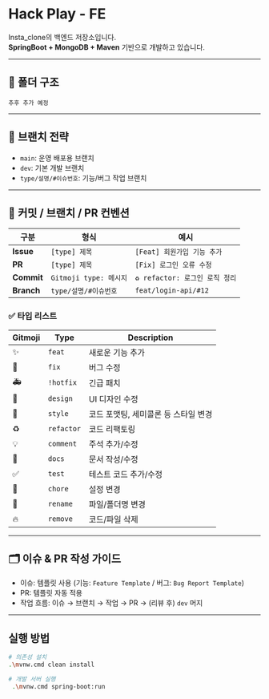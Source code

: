 # Hack Play - FE

Insta_clone의 백엔드 저장소입니다.  
**SpringBoot + MongoDB + Maven** 기반으로 개발하고 있습니다.

---

## 📂 폴더 구조

```plaintext
추후 추가 예정
```

---

## 🔖 브랜치 전략

- `main`: 운영 배포용 브랜치
- `dev`: 기본 개발 브랜치
- `type/설명/#이슈번호`: 기능/버그 작업 브랜치

---

## 📝 커밋 / 브랜치 / PR 컨벤션

| 구분       | 형식                   | 예시                            |
| ---------- | ---------------------- | ------------------------------- |
| **Issue**  | `[type] 제목`          | `[Feat] 회원가입 기능 추가`     |
| **PR**     | `[type] 제목`          | `[Fix] 로그인 오류 수정`        |
| **Commit** | `Gitmoji type: 메시지` | `♻️ refactor: 로그인 로직 정리` |
| **Branch** | `type/설명/#이슈번호`  | `feat/login-api/#12`            |

### ✅ 타입 리스트

| Gitmoji | Type       | Description                          |
| ------- | ---------- | ------------------------------------ |
| ✨      | `feat`     | 새로운 기능 추가                     |
| 🐛      | `fix`      | 버그 수정                            |
| 🚑️     | `!hotfix`  | 긴급 패치                            |
| 💄      | `design`   | UI 디자인 수정                       |
| 🎨      | `style`    | 코드 포맷팅, 세미콜론 등 스타일 변경 |
| ♻️      | `refactor` | 코드 리팩토링                        |
| 💡      | `comment`  | 주석 추가/수정                       |
| 📝      | `docs`     | 문서 작성/수정                       |
| ✅      | `test`     | 테스트 코드 추가/수정                |
| 🔧      | `chore`    | 설정 변경                            |
| 🚚      | `rename`   | 파일/폴더명 변경                     |
| 🔥      | `remove`   | 코드/파일 삭제                       |

---

## 🗂️ 이슈 & PR 작성 가이드

- 이슈: 템플릿 사용 (기능: `Feature Template` / 버그: `Bug Report Template`)
- PR: 템플릿 자동 적용
- 작업 흐름: 이슈 → 브랜치 → 작업 → PR → (리뷰 후) `dev` 머지

---

## 실행 방법

```bash
# 의존성 설치
.\mvnw.cmd clean install

# 개발 서버 실행
 .\mvnw.cmd spring-boot:run
```
